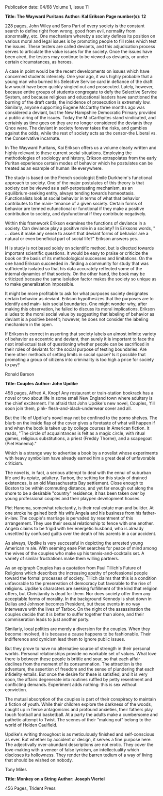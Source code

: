 Publication date: 04/68
Volume 1, Issue 11

**Title: The Wayward Puritans**
**Author: Kal Erikson**
**Page number(s): 12**

228 pages, John Wiley and Sons 
Part of every society is the constant search to 
define right from wrong, good from evil, normality 
from abnormality, etc. One mechanism whereby a society 
defines its position on various moral and legal issues is 
by promoting people to fill roles which test the issues. 
These testers are called deviants, and this adjudication 
process serves to articulate the value issues for the 
society. Once the issues have been aired, the testers may 
continue to be viewed as deviants, or under certain 
circumstances, as heroes. 

A case in point would be the recent developments on 
issues which have concerned students intensely. One 
year ago, it was highly probable that a young man who 
burned his Selective Service card in defiance of the 
draft law would have been quickly singled out and 
prosecuted. Lately, however, because entire groups of 
students congregate to defy the Selective Service System, 
and because religious and educational leaders have 
sanctioned the burning of the draft cards, the incidence 
of prosecution is extremely low. Similarly, anyone 
supporting Eugene McCarthy three months ago was 
considered a deviant, but the New Hampshire Democratic 
Primary provided a public airing of the issues. Today 
the M cCarthyites stand vindicated, and certainly as time 
goes on they are no longer considered the deviants they 
Qnce were. The deviant in society forever takes the risks, 
and gambles against the odds, while the rest of society 
acts as the censor-the Liberal vs. the Conservative 
incarnate. 

In The Wayward Puritans, Kai Erikson offers us a 
volume clearly written and highly relevant to these 
current social situations. Employing the methodologies 
of sociology and history, Erikson extrapolates from the 
early Puritan experience certain modes of behavior which 
he postulates can be treated as an example of human 
life everywhere. 

The study is based on the French sociologist Emile 
Durkheim's functional approach to society. One of the 
major postulates of this theory is that society can be 
viewed as a self-perpetuating mechanism, as an 
equilibrium-seeking entity, always tending towards 
homeostasis. Functionalists look at social behavior in 
terms of what that behavior contributes to the main-
tenance of a given society. Certain forms of behavior are 
termed eufunctional or functional if they make a 
positive contribution to society, and dysfunctional if 
they contribute negatively. 

Within this framework Erikson examines the functions 
of deviance in a society. Can deviance play a positive 
role in a society? In Eriksons words, " ... does it make 
any sense to assert that deviant forms of behavior are 
a natural or even beneficial part of social life?" Erikson 
answers yes. 

H is study is not based solely on scientific method, but 
is directed towards important scientific questions. It 
would be easy to praise or criticize the book on the basis 
of its methodological successes and limitations. On the 
one hand Erikson succeeded in .finding a community for 
study that was sufficiently isolated so that his data 
accurately reflected some of the internal dynamics of 
that society. On the other hand, the book may be criticized 
because the same isolation factor makes the society so 
unique as to make generalization impossible. 

It might be more profitable to ask for what purposes 
society designates certain behavior as deviant. Erikson 
hypothesizes that the purposes are to identify and main-
tain social boundaries. One might wonder why, after 
making this observation, he failed to discuss its moral 
implications. Erikson alludes to the moral social value by 
suggesting that labeling of behavior as deviant is a 
positive benefit; however, he does not consider the 
labeling mechanism in the open. 

If Erikson is correct in asserting that society labels an 
almost infinite variety of behavior as eccentric and 
deviant, then surely it is important to face the next 
intellectual task of questioning whether people can be 
sacrificed in their roles of deviants for the social purpose 
of testing boundaries. Are there other methods of setting 
limits in social space? Is it possible that promoting a 
group of citizens into criminality is too high a price for 
society to pay? 

Ronald Barson


**Title: Couples**
**Author: John Updike**

458 pages, Affred A. Knopf 
Any restaurant or train-station bookrack has a novel or 
two about life in some small New England town where 
adultery is the chief excitement. I'm afraid that John 
Updike's new novel, Couples, 'fill soon join them, pink-
flesh-and-black-underwear cover and all. 

But the life of Updike's novel may not be confined to 
the porno shelves. The blurb on the inside flap of the cover 
gives a foretaste of what will happen if and when the 
book is taken up by college courses in American fiction. 
It reads, "The circle of acquaintances is felt as a magic 
circle, with ritual games, religious substitutions, a priest 
(Freddy Thorne), and a scapegoat (Piet Hanema)." 

Which is a strange way to advertise a book by a novelist 
whose experiments with heavy symbolism have already 
earned him a great deal of unfavorable criticism. 

The novel is, in fact, a serious attempt to deal with the 
ennui of suburban life and its opiate, adultery. Tarbox, the 
setting for this study of drained existences, is an old 
Massachusetts Bay settlement. Close enough to Boston 
to be within commuting distance, and yet far enough out 
along the shore to be a desirable "country" residence, 
it has been taken over by young professional couples 
and their playpen development houses. 

Piet Hanema, somewhat reluctantly, is their real estate 
man and builder. At one stroke he gained both his 
wife Angela and his business from his father-in-law. The 
couple's marriage is pervaded by resentment of this 
arrangement. They use their sexual relationship to fence 
with one another. Angela claims to be frigid with her 
energetic husband, who is already unsettled by confused 
guilts over the death of his parents in a car accident. 

As always, Updike is very successful in depicting the 
arrested young American m ale. With seeming ease Piet 
searches for peace of mind among the wives of the 
couples who make up his tennis-and-cocktails set. A 
variety of similar frustrations make them willing partners. 

As an epigraph Couples has a quotation from Paul 
Tillich's Future of Religions which describes the 
increasing apathy of professional people toward the 
formal processes of society. Tillich claims that this is a 
condition unfavorable to the preservation of democracy 
but favorable to the rise of religions. Updike's characters 
are seeking fulfillment of the kind that religion offers, but 
Christianity is dead for them. Nor does society offer 
them any acceptable forms of morality. In the background 
Kennedy is shot down in Dallas and Johnson becomes 
President, but these events in no way interweave with 
the lives of Tarbox. On the night of the assassination the 
couples decide that it is better to suffer together than 
alone, and their commiseration leads to just another party. 

Similarly, local politics are merely a diversion for the 
couples. When they become involved, it is because a cause 
happens to be fashionable. Their indifference and 
cynicism lead them to ignore public issues. 

But they prove to have no alternative source of 
strength in their personal worlds. Personal relationships 
provide no workable set of values. What love there is 
between these people is brittle and sour, so that each affair 
declines from the moment of its consummation. The 
attraction is the adventure, the assertion of freedom and 
the sense of plundering that each infidelity entails. But 
once the desire for these is satisfied, and it is very soon, 
the affairs degenerate into routines ruffled by petty 
resentment and conflicting demands. Experiment adds 
nothing: this is sex without conviction. 

The mutual absorption of the couples is part of their 
conspiracy to maintain a fiction of youth. While their 
children explore the darkness of the woods, caught up in 
fierce antagonisms and profound anxieties, their 
fathers play touch football and basketball. At a party 
the adults make a cumbersome and pathetic attempt to 
Twist. The scenes of their "making out" belong to the 
world of Holden Caulfield. 

Updike's writing throughout is as meticulously finished 
and self-conscious as ever. But whether by accident or 
design, it serves a fine purpose here. The adjectivally 
over-abundant descriptions are not erotic. They cover 
the love-making with a veneer of false lyricism, an 
intellectuality which discloses its hollowness. They render 
the barren tedium of a way of living that should be 
wished on nobody. 

Tony Miles


**Title: Monkey on a String**
**Author: Joseph Viertel**

456 Pages, Trident Press